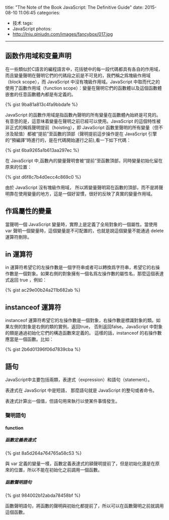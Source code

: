 title: "The Note of the Book JavaScript: The Definitive Guide"
date: 2015-08-10 11:06:45
categories: 
- 技术
tags:
- JavaScript
photos:
- http://lniu.qiniudn.com/images/fancybox/017.jpg
---

## 函数作用域和变量声明

在一些類似於C語言的編程語言中，花括號中的每一段代碼都具有各自的作用域，而且變量聲明在聲明它們的代碼段之前是不可見的，我們稱之爲塊級作用域（block scope），而 JavaScript 中沒有塊級作用域。JavaScript 中取而代之的使用了函數作用域（function scope）：變量在聲明它們的函數體以及這個函數體嵌套的任意函數體內都是有定義的。

<!-- more -->

{% gist 9ba81a813c4fa9bbdafe %}

JavaScript 
的函數作用域是指函數內聲明的所有變量在函數體內始終是可見的。有意思的是，這意味着變量在聲明之前已經可以使用。JavaScript 的這個特性被非正式的稱爲聲明提前（hoisting），即 JavaScript 函數里聲明的所有變量（但不涉及賦值）都被“提前”至函數的頂部（聲明提前這步操作是在 JavaScript 引擎的“預編譯”時進行的，是在代碼開始運行之前),看一下如下代碼：

{% gist 6ba9265a1b613aa297ec %}

在 JavaScript 中,函數內的變量聲明會被“提前”至函數頂部，同時變量初始化留在原來的位置：

{% gist d6f8c7b4d0ecc4c869c0 %}

由於 JavaScript 沒有塊級作用域， 所以將變量聲明寫在函數的頂部，而不是將聲明靠在使用變量的地方，這是一個好習慣，很好的反映了真實的變量作用域。


## 作爲屬性的變量

當聲明一個 JavaScript 變量時，實際上是定義了全局對象的一個屬性。當使用 var 聲明一個變量時，這個變量是不可配置的，也就是說這個變量不能通過 delete 運算符刪除。

## in 運算符

in 運算符希望它的左操作數是一個字符串或者可以轉換爲字符串，希望它的右操作數是一個對象。如果右側的對象擁有一個名爲左操作數的屬性名，那麼這個表達式返回 true ，例如：

{% gist ac29e00b24a211b682ab %}

## instanceof 運算符

instanceof 運算符希望它的左操作數是一個對象，右操作數是標識對象的類。如果左側的對象是右側的類的實例，返回true， 否則返回false。JavaScript 中對象的類是通過初始化它們的構造函數來定義的。 這樣的話，instanceof 的右操作數應當是一個函數。比如：

{% gist 2b6d01396f06d7839cba %}


## 語句

JavaScript中主要包括兩類，表達式（expression）和語句（statement）。

表達式在 JavaScript 中是短語， 那麼語句就是 JavaScript  的整句或者命令。

表達式計算出一個值，但語句用來執行以使某件事情發生。

### 聲明語句

#### function

##### 函數定義表達式

{% gist 8a5d264a764765a58c53 %}

與 var 定義的變量一樣，函數定義表達式的額聲明提前了，但是初始化還是在原來的位置，所以不能在初始化之前調用一個函數。

##### 函數聲明語句

{% gist 984002b12abda78458bf %}

函數聲明語句，將函數的聲明與初始化都提前了，所以可以在函數聲明之前就調用這個函數。
